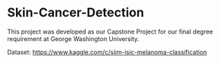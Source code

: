 # Skin-Cancer-Detection

This project was developed as our Capstone Project for our final degree requirement at George Washington University.

Dataset: https://www.kaggle.com/c/siim-isic-melanoma-classification


